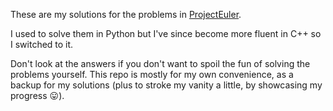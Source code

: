 These are my solutions for the problems in [ProjectEuler](https://projecteuler.net).

I used to solve them in Python but I've since become more fluent in C++ so I switched to it.

Don't look at the answers if you don't want to spoil the fun of solving the problems yourself. This repo is mostly for
my own convenience, as a backup for my solutions (plus to stroke my vanity a little, by showcasing my progress :stuck_out_tongue:).
